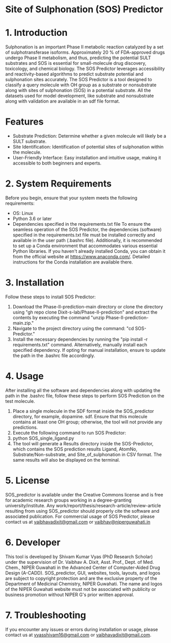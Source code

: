 # Site of Sulphonation (SOS) Predictor

# 1. Introduction
Sulphonation is an important Phase II metabolic reaction catalyzed by a set of sulphotransferase isoforms. Approximately 20 % of FDA-approved drugs undergo Phase II metabolism, and thus, predicting the potential SULT substrates and SOS is essential for small-molecule drug discovery, toxicology, and chemical biology. The SOS Predictor leverages accessibility and reactivity-based algorithms to predict substrate potential and sulphonation sites accurately. The SOS Predictor is a tool designed to classify a query molecule with OH group as a substrate or nonsubstrate along with sites of sulphonation (SOS) in a potential substrate. All the datasets used for model development, like substrate and nonsubstrate along with validation are available in an sdf file format.

# Features
* Substrate Prediction: Determine whether a given molecule will likely be a SULT substrate.
* Site Identification: Identification of potential sites of sulphonation within the molecule.
* User-Friendly Interface: Easy installation and intuitive usage, making it accessible to both beginners and experts.

# 2. System Requirements
Before you begin, ensure that your system meets the following requirements:
* OS: Linux
* Python 3.6 or later
* Dependencies specified in the requirements.txt file
To ensure the seamless operation of the SOS Predictor, the dependencies (software) specified in the requirements.txt file must be installed correctly and available in the user path (.bashrc file). Additionally, it is recommended to set up a Conda environment that accommodates various essential Python libraries. If you haven't already installed Conda, you can obtain it from the official website at https://www.anaconda.com/. Detailed instructions for the Conda installation are available there.

# 3. Installation 
Follow these steps to install SOS Predictor:
1. Download the Phase-II-prediction-main directory or clone the directory using "gh repo clone Dixit-s-lab/Phase-II-prediction" and extract the contents by executing the command "unzip Phase-II-prediction-main.zip."
2. Navigate to the project directory using the command: "cd SOS-Predictor."
3. Install the necessary dependencies by running the "pip install -r requirements.txt" command. 
Alternatively, manually install each specified dependency. If opting for manual installation, ensure to update the path in the .bashrc file accordingly.

# 4. Usage
After installing all the software and dependencies along with updating the path in the .bashrc file, follow these steps to perform SOS Prediction on the test molecule.
1. Place a single molecule in the SDF format inside the SOS_predictor directory, for example, dopamine. sdf. Ensure that this molecule contains at least one OH group; otherwise, the tool will not provide any predictions.
2. Execute the following command to run SOS Predictor:
3. python SOS_single_ligand.py
4. The tool will generate a Results directory inside the SOS-Predictor, which contains the SOS prediction results Ligand, AtomNo, Substrate/Non-substrate, and Site_of_sulphonation in CSV format. The same results will also be displayed on the terminal.

# 5. License
SOS_predictor is available under the Creative Commons license and is free for academic research groups working in a degree-granting university/institute. Any work/report/thesis/research-article/review-article resulting from using SOS_predictor should properly cite the software and associated publication. For commercial usage of SOS Predictor, please contact us at vaibhavadixit@gmail.com or vaibhav@niperguwahati.in

# 6. Developer
This tool is developed by Shivam Kumar Vyas (PhD Research Scholar) under the supervision of Dr. Vaibhav A. Dixit, Asst. Prof., Dept. of Med. Chem., NIPER Guwahati in the Advanced Center of Computer-Aided Drug Design (A-CADD). SOS_predictor, GUI, websites, tools, layouts, and logos are subject to copyright protection and are the exclusive property of the Department of Medicinal Chemistry, NIPER Guwahati. The name and logos of the NIPER Guwahati website must not be associated with publicity or business promotion without NIPER G's prior written approval.

# 7. Troubleshooting
If you encounter any issues or errors during installation or usage, please contact us at vyasshivam16@gmail.com or vaibhavadixit@gmail.com. 
